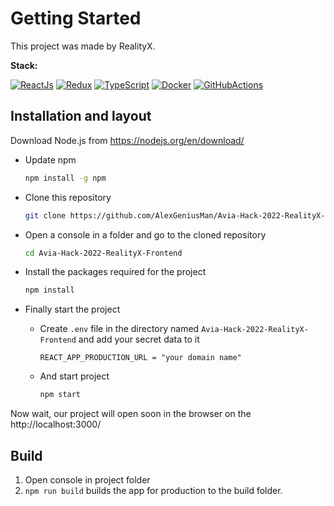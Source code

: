 # Getting Started

This project was made by RealityX.

**Stack:**

[![ReactJs](https://img.shields.io/badge/React.js-61DAFB?logo=react&logoColor=black)](https://reactjs.org/)
[![Redux](https://img.shields.io/badge/Redux.js-764ABC?logo=redux&logoColor=white)](https://redux.js.org/)
[![TypeScript](https://img.shields.io/badge/TypeScript-3178C6?logo=typescript&logoColor=white)](https://www.typescriptlang.org/)
[![Docker](https://img.shields.io/badge/docker-%230db7ed.svg?logo=docker&logoColor=white)](https://www.docker.com/)
[![GitHubActions](https://img.shields.io/badge/GitHubActions-2088FF.svg?logo=github-actions&logoColor=white)](https://github.com/features/actions)


## Installation and layout

Download Node.js from https://nodejs.org/en/download/

* Update npm
    ```bash
    npm install -g npm
    ```

* Clone this repository
    ```bash
    git clone https://github.com/AlexGeniusMan/Avia-Hack-2022-RealityX-Frontend
    ```

* Open a console in a folder and go to the cloned repository
    ```bash
    cd Avia-Hack-2022-RealityX-Frontend
    ```

* Install the packages required for the project
    ```bash
    npm install
    ```

* Finally start the project
    * Create `.env` file in the directory named `Avia-Hack-2022-RealityX-Frontend` and add your secret data to it
        ```env
        REACT_APP_PRODUCTION_URL = "your domain name"
        ```
    * And start project
        ```bash
        npm start
        ```

Now wait, our project will open soon in the browser on the http://localhost:3000/

## Build

1. Open console in project folder
2. `npm run build` builds the app for production to the build folder.
